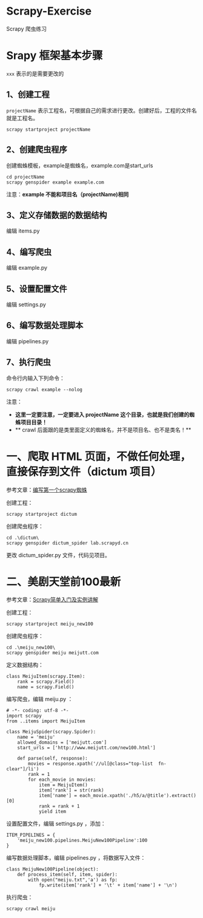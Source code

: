 # Scrapy-Exercise

Scrapy 爬虫练习

# Srapy 框架基本步骤

 `xxx` 表示的是需要更改的

## 1、创建工程

`projectName` 表示工程名，可根据自己的需求进行更改。创建好后，工程的文件名就是工程名。

	scrapy startproject projectName
	
## 2、创建爬虫程序

创建蜘蛛模板，example是蜘蛛名，example.com是start_urls

	cd projectName
	scrapy genspider example example.com
	
注意：**example 不能和项目名（projectName)相同**
	
## 3、定义存储数据的数据结构

编辑 items.py

## 4、编写爬虫

编辑 example.py

## 5、设置配置文件

编辑 settings.py

## 6、编写数据处理脚本

编辑 pipelines.py

## 7、执行爬虫

命令行内输入下列命令：

	scrapy crawl example --nolog
	
注意：

* **这里一定要注意，一定要进入 projectName 这个目录，也就是我们创建的蜘蛛项目目录！**
* ** crawl 后面跟的是类里面定义的蜘蛛名，并不是项目名、也不是类名！**

# 一、爬取 HTML 页面，不做任何处理，直接保存到文件（dictum 项目）

参考文章：[编写第一个scrapy蜘蛛](http://www.scrapyd.cn/doc/140.html)

创建工程：

	scrapy startproject dictum

创建爬虫程序：

	cd .\dictum\
	scrapy genspider dictum_spider lab.scrapyd.cn
	
更改 dictum_spider.py 文件，代码见项目。

# 二、美剧天堂前100最新

参考文章：[Scrapy简单入门及实例讲解](https://www.cnblogs.com/kongzhagen/p/6549053.html)

创建工程：

	scrapy startproject meiju_new100

创建爬虫程序：

	cd .\meiju_new100\
	scrapy genspider meiju meijutt.com
	
定义数据结构：

	class MeijuItem(scrapy.Item):
		rank = scrapy.Field()
		name = scrapy.Field()

编写爬虫，编辑 meiju.py ：

	# -*- coding: utf-8 -*-
	import scrapy
	from ..items import MeijuItem
	
	class MeijuSpider(scrapy.Spider):
		name = 'meiju'
		allowed_domains = ['meijutt.com']
		start_urls = ['http://www.meijutt.com/new100.html']
	
		def parse(self, response):
			movies = response.xpath('//ul[@class="top-list  fn-clear"]/li')
			rank = 1
			for each_movie in movies:
				item = MeijuItem()
				item['rank'] = str(rank)
				item['name'] = each_movie.xpath('./h5/a/@title').extract()[0]
				rank = rank + 1
				yield item

设置配置文件，编辑 settings.py ，添加：

	ITEM_PIPELINES = {
		'meiju_new100.pipelines.MeijuNew100Pipeline':100
	}

编写数据处理脚本，编辑 pipelines.py ，将数据写入文件：

	class MeijuNew100Pipeline(object):
		def process_item(self, item, spider):
			with open("meiju.txt",'a') as fp:
				fp.write(item['rank'] + '\t' + item['name'] + '\n')
				
执行爬虫：

	scrapy crawl meiju
	

	